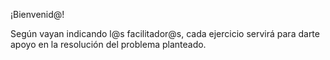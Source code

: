 ¡Bienvenid@! 

Según vayan indicando l@s facilitador@s, cada ejercicio servirá para darte apoyo en la resolución del problema planteado.